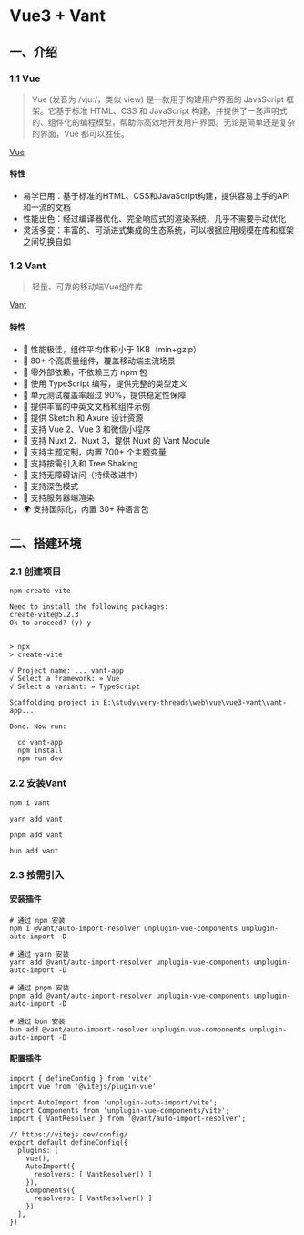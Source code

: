 
# Vue3 + Vant

## 一、介绍

### 1.1 Vue
> Vue (发音为 /vjuː/，类似 view) 是一款用于构建用户界面的 JavaScript 框架。它基于标准 HTML、CSS 和 JavaScript 构建，并提供了一套声明式的、组件化的编程模型，帮助你高效地开发用户界面。无论是简单还是复杂的界面，Vue 都可以胜任。

[Vue](https://cn.vuejs.org/guide/introduction.html)

#### 特性

+ 易学已用：基于标准的HTML、CSS和JavaScript构建，提供容易上手的API和一流的文档
+ 性能出色：经过编译器优化、完全响应式的渲染系统，几乎不需要手动优化
+ 灵活多变：丰富的、可渐进式集成的生态系统，可以根据应用规模在库和框架之间切换自如

### 1.2 Vant

> 轻量、可靠的移动端Vue组件库

[Vant](https://vant-ui.github.io/vant/#/zh-CN/quickstart)

#### 特性

+ 🚀 性能极佳，组件平均体积小于 1KB（min+gzip）
+ 🚀 80+ 个高质量组件，覆盖移动端主流场景
+ 🚀 零外部依赖，不依赖三方 npm 包
+ 💪 使用 TypeScript 编写，提供完整的类型定义
+ 💪 单元测试覆盖率超过 90%，提供稳定性保障
+ 📖 提供丰富的中英文文档和组件示例
+ 📖 提供 Sketch 和 Axure 设计资源
+ 🍭 支持 Vue 2、Vue 3 和微信小程序
+ 🍭 支持 Nuxt 2、Nuxt 3，提供 Nuxt 的 Vant Module
+ 🍭 支持主题定制，内置 700+ 个主题变量
+ 🍭 支持按需引入和 Tree Shaking
+ 🍭 支持无障碍访问（持续改进中）
+ 🍭 支持深色模式
+ 🍭 支持服务器端渲染
+ 🌍 支持国际化，内置 30+ 种语言包

## 二、搭建环境

### 2.1 创建项目

```
npm create vite
```

```
Need to install the following packages:
create-vite@5.2.3
Ok to proceed? (y) y


> npx
> create-vite

√ Project name: ... vant-app
√ Select a framework: » Vue
√ Select a variant: » TypeScript

Scaffolding project in E:\study\very-threads\web\vue\vue3-vant\vant-app...

Done. Now run:

  cd vant-app
  npm install
  npm run dev
```

### 2.2 安装Vant

```
npm i vant
```

```
yarn add vant
```

```
pnpm add vant
```

```
bun add vant
```


### 2.3 按需引入

#### 安装插件
```
# 通过 npm 安装
npm i @vant/auto-import-resolver unplugin-vue-components unplugin-auto-import -D

# 通过 yarn 安装
yarn add @vant/auto-import-resolver unplugin-vue-components unplugin-auto-import -D

# 通过 pnpm 安装
pnpm add @vant/auto-import-resolver unplugin-vue-components unplugin-auto-import -D

# 通过 bun 安装
bun add @vant/auto-import-resolver unplugin-vue-components unplugin-auto-import -D

```

#### 配置插件

```
import { defineConfig } from 'vite'
import vue from '@vitejs/plugin-vue'

import AutoImport from 'unplugin-auto-import/vite';
import Components from 'unplugin-vue-components/vite';
import { VantResolver } from '@vant/auto-import-resolver';

// https://vitejs.dev/config/
export default defineConfig({
  plugins: [
    vue(),
    AutoImport({
      resolvers: [ VantResolver() ]
    }),
    Components({
      resolvers: [ VantResolver() ]
    })
  ],
})

```
